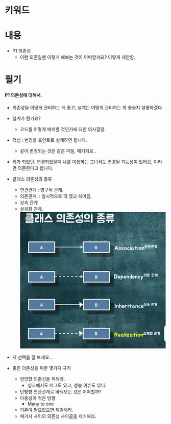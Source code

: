 # 키워드

# 내용

- P1 의존성
  - 이런 의존일땐 이렇게 해보는 것이 어떠할까요? 이렇게 제안함.

# 필기

#### P1 의존성에 대해서.

- 의존성을 어떻게 관리하는 게 좋고, 설계는 어떻게 관리하는 게 좋을지 설명하겠다.
- 설계가 뭔가요?
  - 코드를 어떻게 배치할 것인가에 대한 의사결정.
- 핵심 : 변경을 포인트로 설계하면 됩니다.

  - 같이 변경되는 것은 같은 파일, 패키지로..

- 뭐가 되었던, 변경되었을때 나를 이용하는 그녀석도 변경될 가능성이 있어요, 이러면 의존한다고 합니다.

- 클래스 의존성의 종류
  - 연관관계 : 영구적 관계.
  - 의존관계. : 일시적으로 딱 맺고 헤어짐.
  - 상속 관계
  - 실체화 관계.
    ![](2023-04-04-15-33-55.png)
- 저 선택을 잘 보세요..

- 좋은 의존성을 위한 몇가지 규칙

  - 양방향 의존성을 피해라.
    - 싱크에서도 버그도 있고, 성능 이슈도 있다.
  - 단방향 연관관계로 바꿔보는 것은 어떠할까?
  - 다중성이 적은 방향
    - Many to one
  - 의존이 필요없으면 제걸해라.
  - 패키지 사이의 의존성 사이클을 제거해라.
